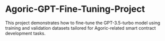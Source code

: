 # Agoric-GPT-Fine-Tuning-Project
This project demonstrates how to fine-tune the GPT-3.5-turbo model using training and validation datasets tailored for Agoric-related smart contract development tasks.
